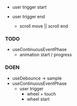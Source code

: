 - user trigger start
- user trigger end

  - scroll move || scroll end



### TODO
- useContinuousEventPhase
  - animation start / progress




### DOEN
- useDebounce -> sample
- useContinuousEventPhase
  - user trigger
    - wheel + touch
    - wheel start